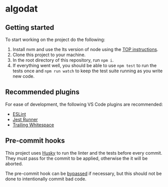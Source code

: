 # algodat

## Getting started
To start working on the project do the following:

1. Install nvm and use the lts version of node using the [TOP instructions](https://www.theodinproject.com/lessons/foundations-installing-node-js).
1. Clone this project to your machine.
1. In the root directory of this repository, run `npm i`.
1. If everything went well, you should be able to use `npm test` to run the tests once and `npm run watch` to keep the test suite running as you write new code.

## Recommended plugins
For ease of development, the following VS Code plugins are recommended:
- [ESLint](https://marketplace.visualstudio.com/items?itemName=dbaeumer.vscode-eslint)
- [Jest Runner](https://marketplace.visualstudio.com/items?itemName=firsttris.vscode-jest-runner)
- [Trailing Whitespace](https://marketplace.visualstudio.com/items?itemName=jkiviluoto.tws)

## Pre-commit hooks
This project uses [Husky](https://typicode.github.io/husky/) to run the linter and the tests before every commit. They must pass for the commit to be applied, otherwise the it will be aborted.

The pre-commit hook can be [bypassed](https://typicode.github.io/husky/guide.html#bypass-hooks) if necessary, but this should not be done to intentionally commit bad code.